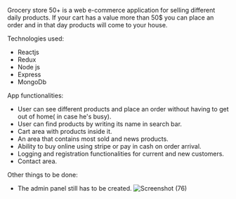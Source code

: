 Grocery store 50+ is a web e-commerce application for selling different daily products. If your cart has a value more than 50$ you can place an 
order and in that day products will come to your house.

Technologies used:
- Reactjs
- Redux
- Node js
- Express
- MongoDb

App functionalities:
- User can see different products and place an order without having to get out of home( in case he's busy).
- User can find products by writing its name in search bar.
- Cart area with products inside it.
- An area that contains most sold and news products.
- Ability to buy online using stripe or pay in cash on order arrival.
- Logging and registration functionalities for current and new customers.
- Contact area.


Other things to be done:
- The admin panel still has to be created.
![Screenshot (76)](https://user-images.githubusercontent.com/96835372/150337046-a68e3936-e6ab-41f0-8c84-f2acfe0e6f75.png)
